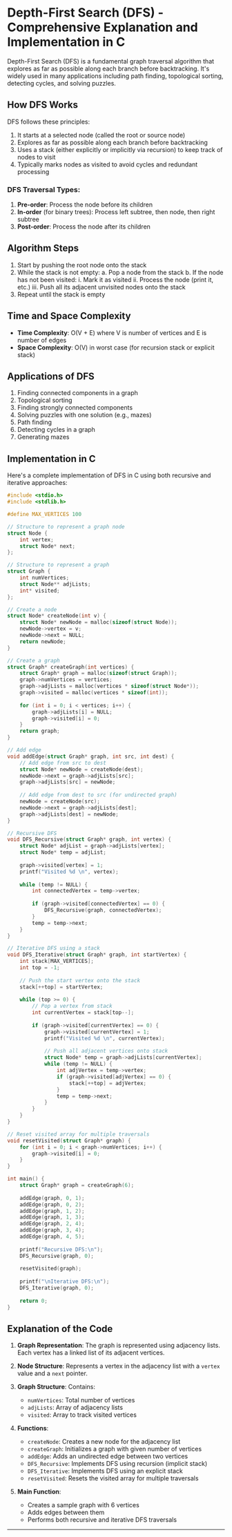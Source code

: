 # Depth-First Search (DFS) - Comprehensive Explanation and Implementation in C

Depth-First Search (DFS) is a fundamental graph traversal algorithm that explores as far as possible along each branch before backtracking. It's widely used in many applications including path finding, topological sorting, detecting cycles, and solving puzzles.

## How DFS Works

DFS follows these principles:
1. It starts at a selected node (called the root or source node)
2. Explores as far as possible along each branch before backtracking
3. Uses a stack (either explicitly or implicitly via recursion) to keep track of nodes to visit
4. Typically marks nodes as visited to avoid cycles and redundant processing

### DFS Traversal Types:
1. **Pre-order**: Process the node before its children
2. **In-order** (for binary trees): Process left subtree, then node, then right subtree
3. **Post-order**: Process the node after its children

## Algorithm Steps

1. Start by pushing the root node onto the stack
2. While the stack is not empty:
   a. Pop a node from the stack
   b. If the node has not been visited:
      i. Mark it as visited
      ii. Process the node (print it, etc.)
      iii. Push all its adjacent unvisited nodes onto the stack
3. Repeat until the stack is empty

## Time and Space Complexity

- **Time Complexity**: O(V + E) where V is number of vertices and E is number of edges
- **Space Complexity**: O(V) in worst case (for recursion stack or explicit stack)

## Applications of DFS

1. Finding connected components in a graph
2. Topological sorting
3. Finding strongly connected components
4. Solving puzzles with one solution (e.g., mazes)
5. Path finding
6. Detecting cycles in a graph
7. Generating mazes

## Implementation in C

Here's a complete implementation of DFS in C using both recursive and iterative approaches:

```c
#include <stdio.h>
#include <stdlib.h>

#define MAX_VERTICES 100

// Structure to represent a graph node
struct Node {
    int vertex;
    struct Node* next;
};

// Structure to represent a graph
struct Graph {
    int numVertices;
    struct Node** adjLists;
    int* visited;
};

// Create a node
struct Node* createNode(int v) {
    struct Node* newNode = malloc(sizeof(struct Node));
    newNode->vertex = v;
    newNode->next = NULL;
    return newNode;
}

// Create a graph
struct Graph* createGraph(int vertices) {
    struct Graph* graph = malloc(sizeof(struct Graph));
    graph->numVertices = vertices;
    graph->adjLists = malloc(vertices * sizeof(struct Node*));
    graph->visited = malloc(vertices * sizeof(int));
    
    for (int i = 0; i < vertices; i++) {
        graph->adjLists[i] = NULL;
        graph->visited[i] = 0;
    }
    return graph;
}

// Add edge
void addEdge(struct Graph* graph, int src, int dest) {
    // Add edge from src to dest
    struct Node* newNode = createNode(dest);
    newNode->next = graph->adjLists[src];
    graph->adjLists[src] = newNode;
    
    // Add edge from dest to src (for undirected graph)
    newNode = createNode(src);
    newNode->next = graph->adjLists[dest];
    graph->adjLists[dest] = newNode;
}

// Recursive DFS
void DFS_Recursive(struct Graph* graph, int vertex) {
    struct Node* adjList = graph->adjLists[vertex];
    struct Node* temp = adjList;
    
    graph->visited[vertex] = 1;
    printf("Visited %d \n", vertex);
    
    while (temp != NULL) {
        int connectedVertex = temp->vertex;
        
        if (graph->visited[connectedVertex] == 0) {
            DFS_Recursive(graph, connectedVertex);
        }
        temp = temp->next;
    }
}

// Iterative DFS using a stack
void DFS_Iterative(struct Graph* graph, int startVertex) {
    int stack[MAX_VERTICES];
    int top = -1;
    
    // Push the start vertex onto the stack
    stack[++top] = startVertex;
    
    while (top >= 0) {
        // Pop a vertex from stack
        int currentVertex = stack[top--];
        
        if (graph->visited[currentVertex] == 0) {
            graph->visited[currentVertex] = 1;
            printf("Visited %d \n", currentVertex);
            
            // Push all adjacent vertices onto stack
            struct Node* temp = graph->adjLists[currentVertex];
            while (temp != NULL) {
                int adjVertex = temp->vertex;
                if (graph->visited[adjVertex] == 0) {
                    stack[++top] = adjVertex;
                }
                temp = temp->next;
            }
        }
    }
}

// Reset visited array for multiple traversals
void resetVisited(struct Graph* graph) {
    for (int i = 0; i < graph->numVertices; i++) {
        graph->visited[i] = 0;
    }
}

int main() {
    struct Graph* graph = createGraph(6);
    
    addEdge(graph, 0, 1);
    addEdge(graph, 0, 2);
    addEdge(graph, 1, 2);
    addEdge(graph, 1, 3);
    addEdge(graph, 2, 4);
    addEdge(graph, 3, 4);
    addEdge(graph, 4, 5);
    
    printf("Recursive DFS:\n");
    DFS_Recursive(graph, 0);
    
    resetVisited(graph);
    
    printf("\nIterative DFS:\n");
    DFS_Iterative(graph, 0);
    
    return 0;
}
```

## Explanation of the Code

1. **Graph Representation**: The graph is represented using adjacency lists. Each vertex has a linked list of its adjacent vertices.

2. **Node Structure**: Represents a vertex in the adjacency list with a `vertex` value and a `next` pointer.

3. **Graph Structure**: Contains:
   - `numVertices`: Total number of vertices
   - `adjLists`: Array of adjacency lists
   - `visited`: Array to track visited vertices

4. **Functions**:
   - `createNode`: Creates a new node for the adjacency list
   - `createGraph`: Initializes a graph with given number of vertices
   - `addEdge`: Adds an undirected edge between two vertices
   - `DFS_Recursive`: Implements DFS using recursion (implicit stack)
   - `DFS_Iterative`: Implements DFS using an explicit stack
   - `resetVisited`: Resets the visited array for multiple traversals

5. **Main Function**:
   - Creates a sample graph with 6 vertices
   - Adds edges between them
   - Performs both recursive and iterative DFS traversals
---
